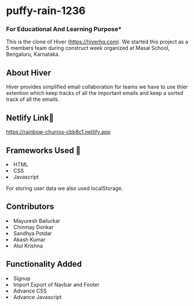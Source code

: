 # puffy-rain-1236

### For Educational And Learning Purpose*

This is the clone of Hiver (https://hiverhq.com). We started this project as a 5 members team during construct week organized at Masai School, Bengaluru, Karnataka.

## About Hiver
 Hiver provides simplified email collaboration for teams  we have to use thier extention which keep tracks of all the important emails and keep a sorted track of all the emails.

## Netlify Link🌟
https://rainbow-churros-cbb8c1.netlify.app

## Frameworks Used 🌟
<li>HTML</li>
<li>CSS</li>
<li>Javascript</li>

For storing user data we also used localStorage.

## Contributors
<li>Mayuresh Bailurkar</li>
<li>Chinmay Donkar</li>
<li>Sandhya Potdar</li>
<li>Akash Kumar</li>
<li>Atul Krishna</li>

## Functionality Added
<li>Signup</li> 
<li>Import Export of Navbar and Footer</li>
<li>Advance CSS</li>
<li>Advance Javascript</li>

